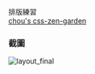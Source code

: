 排版練習
<br>
[chou's css-zen-garden](https://22rubychou.github.io/css-zen-garden-22rubychou/)

### 截圖
![layout_final](https://user-images.githubusercontent.com/70134566/113468598-a7acb780-9479-11eb-86a4-4870612c4ce7.jpg)
